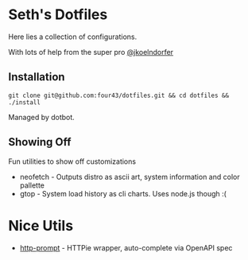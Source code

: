 # Seth's Dotfiles

Here lies a collection of configurations.

With lots of help from the super pro [@jkoelndorfer](https://github.com/jkoelndorfer/dotfiles)

## Installation

`git clone git@github.com:four43/dotfiles.git && cd dotfiles && ./install`

Managed by dotbot.

## Showing Off

Fun utilities to show off customizations

  * neofetch - Outputs distro as ascii art, system information and color pallette
  * gtop - System load history as cli charts. Uses node.js though :(


# Nice Utils

 * [http-prompt](http://http-prompt.com/) - HTTPie wrapper, auto-complete via OpenAPI spec
